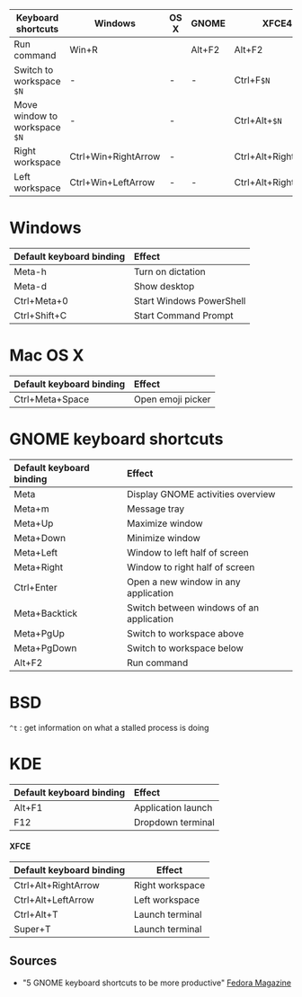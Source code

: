 Keyboard shortcuts            | Windows             | OS X            | GNOME             | XFCE4
---                           | ---                 | ---             | ---               | ---
Run command                   | Win+R               |                 | Alt+F2            | Alt+F2
Switch to workspace `$N`      | -                   | -               | -                 | Ctrl+F`$N`
Move window to workspace `$N` | -                   | -               |                   | Ctrl+Alt+`$N`
Right workspace               | Ctrl+Win+RightArrow | -               |                   | Ctrl+Alt+RightArrow
Left workspace                | Ctrl+Win+LeftArrow  | -               | -                 | Ctrl+Alt+RightArrow


# Windows
Default keyboard binding  | Effect
:---                      | :---
Meta-h                    | Turn on dictation
Meta-d                    | Show desktop
Ctrl+Meta+0               | Start Windows PowerShell
Ctrl+Shift+C              | Start Command Prompt
# Mac OS X
Default keyboard binding  | Effect
:---                      | :---
Ctrl+Meta+Space           | Open emoji picker
# GNOME keyboard shortcuts
Default keyboard binding  | Effect
:---                      | :---
Meta                      | Display GNOME activities overview 
Meta+m                    | Message tray
Meta+Up                   | Maximize window
Meta+Down                 | Minimize window
Meta+Left                 | Window to left half of screen
Meta+Right                | Window to right half of screen
Ctrl+Enter                | Open a new window in any application
Meta+Backtick             | Switch between windows of an application
Meta+PgUp                 | Switch to workspace above
Meta+PgDown               | Switch to workspace below
Alt+F2                    | Run command

# BSD
`^t` : get information on what a stalled process is doing
# KDE
Default keyboard binding  | Effect
:---                      | :---
Alt+F1                    | Application launch
F12                       | Dropdown terminal

#### XFCE

Default keyboard binding  | Effect
---                       | ---
Ctrl+Alt+RightArrow       | Right workspace
Ctrl+Alt+LeftArrow        | Left workspace
Ctrl+Alt+T                | Launch terminal
Super+T                   | Launch terminal



## Sources
- "5 GNOME keyboard shortcuts to be more productive" [Fedora Magazine](https://fedoramagazine.org/5-gnome-keyboard-shortcuts-to-be-more-productive/)
